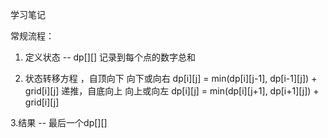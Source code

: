 学习笔记


常规流程：
1. 定义状态 -- dp[][] 记录到每个点的数字总和

2. 状态转移方程
   ，自顶向下  向下或向右  dp[i][j] = min(dp[i][j-1], dp[i-1][j])  + grid[i][j]
递推，自底向上  向上或向左  dp[i][j] = min(dp[i][j+1], dp[i+1][j]) + grid[i][j]

3.结果 -- 最后一个dp[][]